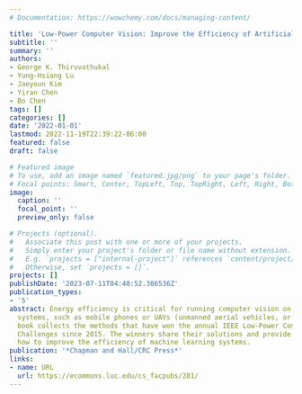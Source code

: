 ```yaml
---
# Documentation: https://wowchemy.com/docs/managing-content/

title: 'Low-Power Computer Vision: Improve the Efficiency of Artificial Intelligence'
subtitle: ''
summary: ''
authors:
- George K. Thiruvathukal
- Yung-Hsiang Lu
- Jaeyoun Kim
- Yiran Chen
- Bo Chen
tags: []
categories: []
date: '2022-01-01'
lastmod: 2022-11-19T22:39:22-06:00
featured: false
draft: false

# Featured image
# To use, add an image named `featured.jpg/png` to your page's folder.
# Focal points: Smart, Center, TopLeft, Top, TopRight, Left, Right, BottomLeft, Bottom, BottomRight.
image:
  caption: ''
  focal_point: ''
  preview_only: false

# Projects (optional).
#   Associate this post with one or more of your projects.
#   Simply enter your project's folder or file name without extension.
#   E.g. `projects = ["internal-project"]` references `content/project/deep-learning/index.md`.
#   Otherwise, set `projects = []`.
projects: []
publishDate: '2023-07-11T04:48:52.386536Z'
publication_types:
- '5'
abstract: Energy efficiency is critical for running computer vision on battery-powered
  systems, such as mobile phones or UAVs (unmanned aerial vehicles, or drones). This
  book collects the methods that have won the annual IEEE Low-Power Computer Vision
  Challenges since 2015. The winners share their solutions and provide insight on
  how to improve the efficiency of machine learning systems.
publication: '*Chapman and Hall/CRC Press*'
links:
- name: URL
  url: https://ecommons.luc.edu/cs_facpubs/281/
---
```

